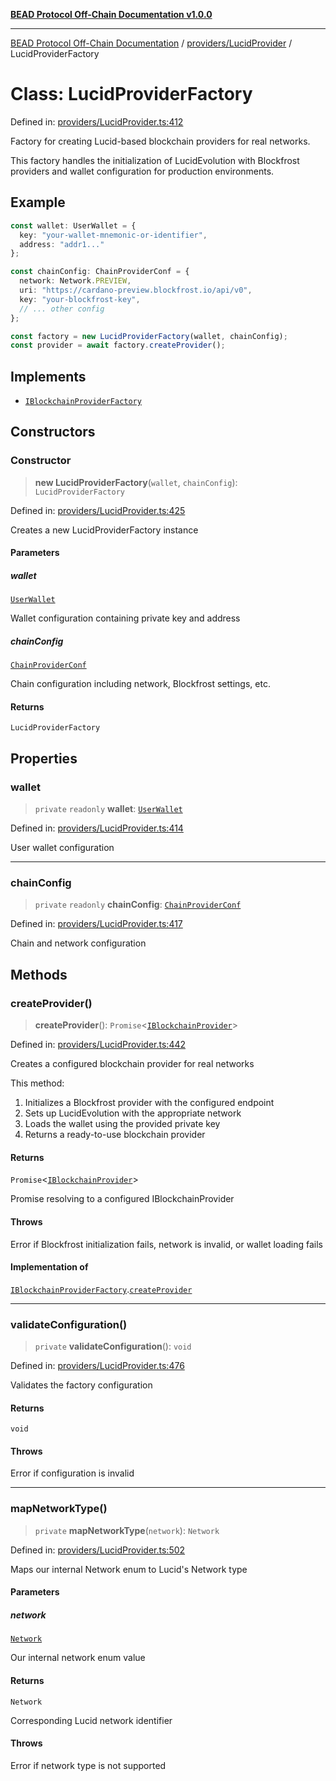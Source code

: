 [**BEAD Protocol Off-Chain Documentation v1.0.0**](../../../README.md)

***

[BEAD Protocol Off-Chain Documentation](../../../modules.md) / [providers/LucidProvider](../README.md) / LucidProviderFactory

# Class: LucidProviderFactory

Defined in: [providers/LucidProvider.ts:412](https://github.com/cmorgado/Bead-Cardano/blob/24017eb600ede1b71f111ffff6b54d88eb612b06/Aiken/bead/off-chain/providers/LucidProvider.ts#L412)

Factory for creating Lucid-based blockchain providers for real networks.

This factory handles the initialization of LucidEvolution with Blockfrost
providers and wallet configuration for production environments.

## Example

```typescript
const wallet: UserWallet = {
  key: "your-wallet-mnemonic-or-identifier",
  address: "addr1..."
};

const chainConfig: ChainProviderConf = {
  network: Network.PREVIEW,
  uri: "https://cardano-preview.blockfrost.io/api/v0",
  key: "your-blockfrost-key",
  // ... other config
};

const factory = new LucidProviderFactory(wallet, chainConfig);
const provider = await factory.createProvider();
```

## Implements

- [`IBlockchainProviderFactory`](../../IBlockchainProvider/interfaces/IBlockchainProviderFactory.md)

## Constructors

### Constructor

> **new LucidProviderFactory**(`wallet`, `chainConfig`): `LucidProviderFactory`

Defined in: [providers/LucidProvider.ts:425](https://github.com/cmorgado/Bead-Cardano/blob/24017eb600ede1b71f111ffff6b54d88eb612b06/Aiken/bead/off-chain/providers/LucidProvider.ts#L425)

Creates a new LucidProviderFactory instance

#### Parameters

##### wallet

[`UserWallet`](../../../utils/cstypes/interfaces/UserWallet.md)

Wallet configuration containing private key and address

##### chainConfig

[`ChainProviderConf`](../../../utils/cstypes/interfaces/ChainProviderConf.md)

Chain configuration including network, Blockfrost settings, etc.

#### Returns

`LucidProviderFactory`

## Properties

### wallet

> `private` `readonly` **wallet**: [`UserWallet`](../../../utils/cstypes/interfaces/UserWallet.md)

Defined in: [providers/LucidProvider.ts:414](https://github.com/cmorgado/Bead-Cardano/blob/24017eb600ede1b71f111ffff6b54d88eb612b06/Aiken/bead/off-chain/providers/LucidProvider.ts#L414)

User wallet configuration

***

### chainConfig

> `private` `readonly` **chainConfig**: [`ChainProviderConf`](../../../utils/cstypes/interfaces/ChainProviderConf.md)

Defined in: [providers/LucidProvider.ts:417](https://github.com/cmorgado/Bead-Cardano/blob/24017eb600ede1b71f111ffff6b54d88eb612b06/Aiken/bead/off-chain/providers/LucidProvider.ts#L417)

Chain and network configuration

## Methods

### createProvider()

> **createProvider**(): `Promise`\<[`IBlockchainProvider`](../../IBlockchainProvider/interfaces/IBlockchainProvider.md)\>

Defined in: [providers/LucidProvider.ts:442](https://github.com/cmorgado/Bead-Cardano/blob/24017eb600ede1b71f111ffff6b54d88eb612b06/Aiken/bead/off-chain/providers/LucidProvider.ts#L442)

Creates a configured blockchain provider for real networks

This method:
1. Initializes a Blockfrost provider with the configured endpoint
2. Sets up LucidEvolution with the appropriate network
3. Loads the wallet using the provided private key
4. Returns a ready-to-use blockchain provider

#### Returns

`Promise`\<[`IBlockchainProvider`](../../IBlockchainProvider/interfaces/IBlockchainProvider.md)\>

Promise resolving to a configured IBlockchainProvider

#### Throws

Error if Blockfrost initialization fails, network is invalid, or wallet loading fails

#### Implementation of

[`IBlockchainProviderFactory`](../../IBlockchainProvider/interfaces/IBlockchainProviderFactory.md).[`createProvider`](../../IBlockchainProvider/interfaces/IBlockchainProviderFactory.md#createprovider)

***

### validateConfiguration()

> `private` **validateConfiguration**(): `void`

Defined in: [providers/LucidProvider.ts:476](https://github.com/cmorgado/Bead-Cardano/blob/24017eb600ede1b71f111ffff6b54d88eb612b06/Aiken/bead/off-chain/providers/LucidProvider.ts#L476)

Validates the factory configuration

#### Returns

`void`

#### Throws

Error if configuration is invalid

***

### mapNetworkType()

> `private` **mapNetworkType**(`network`): `Network`

Defined in: [providers/LucidProvider.ts:502](https://github.com/cmorgado/Bead-Cardano/blob/24017eb600ede1b71f111ffff6b54d88eb612b06/Aiken/bead/off-chain/providers/LucidProvider.ts#L502)

Maps our internal Network enum to Lucid's Network type

#### Parameters

##### network

[`Network`](../../../utils/cstypes/enumerations/Network.md)

Our internal network enum value

#### Returns

`Network`

Corresponding Lucid network identifier

#### Throws

Error if network type is not supported
